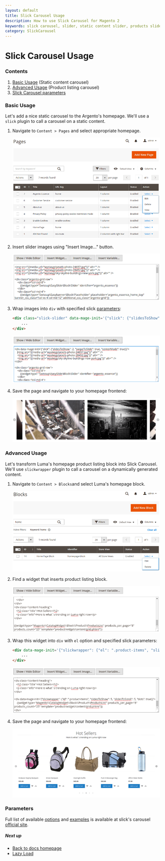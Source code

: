 ```yaml
---
layout: default
title: Slick Carousel Usage
description: How to use Slick Carousel for Magento 2
keywords: slick carousel, slider, static content slider, products slider, products carousel
category: SlickCarousel
---
```


# Slick Carousel Usage

### Contents

 1. [Basic Usage](#basic-usage) (Static content carousel)
 2. [Advanced Usage](#advanced-usage) (Product listing carousel)
 3. [Slick Carousel parameters](#parameters)

### Basic Usage

Let's add a nice static carousel to the Argento's homepage. We'll use a `slick`
plugin to call a carousel on a static content.


 1. Navigate to `Content > Pages` and select appropriate homepage.

    ![Pages grid](/images/m2/slick-carousel/usage/basic/pages-grid.png)

 2. Insert slider images using "Insert Image..." button.

    ![Homepage content with slides](/images/m2/slick-carousel/usage/basic/homepage-content-slides.png)

 3. Wrap images into `div` with specified slick [parameters](#parameters):

    ```html
    <div class="slick-slider" data-mage-init='{"slick": {"slidesToShow": 2, "swipeToSlide": true, "centerMode": true}}'>
        ...
    </div>
    ```

    ![Homepage conent with slider](/images/m2/slick-carousel/usage/basic/homepage-content-slider.png)

 4. Save the page and navigate to your homepage frontend:

    ![Basic Carousel at the homepage](/images/m2/slick-carousel/usage/basic/2slides-center-mode.png)

### Advanced Usage

Let's transform Luma's homepage product listing block into Slick Carousel.
We'll use `slickwrapper` plugin to call a carousel on a dynamically generated
content.

 1. Navigate to `Content > Blocks`and select Luma's homepage block.

    ![Block's grid](/images/m2/slick-carousel/usage/advanced/blocks-grid.png)

 2. Find a widget that inserts product listing block.

    ![Product listing widget](/images/m2/slick-carousel/usage/advanced/product-listing-widget.png)

 3. Wrap this widget into `div` with `el` option and specified slick parameters:

    ```html
    <div data-mage-init='{"slickwrapper": {"el": ".product-items", "slidesToShow": 5, "slidesToScroll": 5, "dots": true}}'>
        ...
    </div>
    ```

    ![Product listing widget wrapped with slider](/images/m2/slick-carousel/usage/advanced/product-listing-widget-slider.png)

 4. Save the page and navigate to your homepage frontend:

    ![Product listing carousel](/images/m2/slick-carousel/usage/advanced/product-listing-carousel.png)

### Parameters

Full list of available [options][slick_options] and [examples][slick_examples]
is available at slick's carousel [official site][slick_site].

[slick_site]: http://kenwheeler.github.io/slick/
[slick_options]: http://kenwheeler.github.io/slick/#settings
[slick_examples]: http://kenwheeler.github.io/slick/#demos

##### Next up

- [Back to docs homepage](../)
- [Lazy Load](../troubleshooting/#lazy-load)
